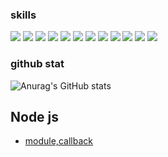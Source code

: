 ### skills
<img src="https://img.shields.io/badge/HTML-E34F26?style=flat&logo=HTML5&logoColor=white"> <img src="https://img.shields.io/badge/CSS-1572B6?style=flat&logo=CSS3&logoColor=white"> <img src="https://img.shields.io/badge/JavaScript-F7DF1E?style=flat&logo=JavaScript&logoColor=white"> <img src="https://img.shields.io/badge/Node.js-339933?style=flat&logo=Node.js&logoColor=white"> <img src="https://img.shields.io/badge/jQuery-0769AD?style=flat&logo=jQuery&logoColor=white"> <img src="https://img.shields.io/badge/Bootstrap-7952B3?style=flat&logo=Bootstrap&logoColor=white"> <img src="https://img.shields.io/badge/React-61DAFB?style=flat&logo=React&logoColor=white"> <img src="https://img.shields.io/badge/Redux-764ABC?style=flat&logo=Redux&logoColor=white"> <img src="https://img.shields.io/badge/MySQL-4479A1?style=flat&logo=MySQL&logoColor=white"> <img src="https://img.shields.io/badge/Spring-6DB33F?style=flat&logo=Spring&logoColor=white"> <img src="https://img.shields.io/badge/Spring Boot-6DB33F?style=flat&logo=Spring Boot&logoColor=white"> <img src="https://img.shields.io/badge/Amazon AWS-232F3E?style=flat&logo=Amazon AWS&logoColor=white"> 

### github stat
![Anurag's GitHub stats](https://github-readme-stats.vercel.app/api?username=GSIII&show_icons=true&theme=radical)

## Node js
* [module,callback](https://github.com/GSIII/SeSAC_1YS_Web/tree/main/Nodejs/221117)
